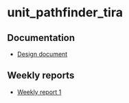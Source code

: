 # unit_pathfinder_tira

## Documentation
* [Design document](https://github.com/jompero/unit_pathfinder_tira/blob/master/Documentation/Design%20document.md)
## Weekly reports
* [Weekly report 1](https://github.com/jompero/unit_pathfinder_tira/blob/master/Documentation/Weekly_report_1.md)
